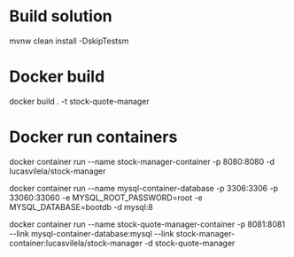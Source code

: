 # Build solution
mvnw clean install -DskipTestsm

# Docker build
docker build . -t stock-quote-manager

# Docker run containers

docker container run --name stock-manager-container -p 8080:8080 -d lucasvilela/stock-manager

docker container run --name mysql-container-database -p 3306:3306 -p 33060:33060 -e MYSQL_ROOT_PASSWORD=root -e MYSQL_DATABASE=bootdb -d mysql:8


docker container run --name stock-quote-manager-container -p 8081:8081  --link mysql-container-database:mysql --link stock-manager-container:lucasvilela/stock-manager -d stock-quote-manager


